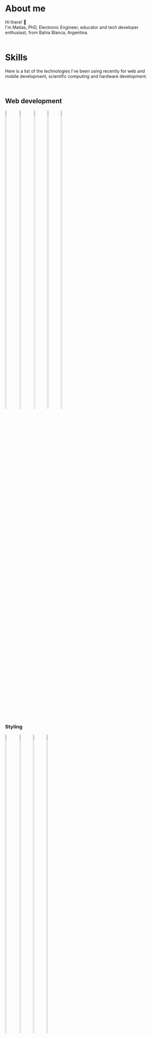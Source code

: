 # About me
Hi there! 👋  
I'm Matías, PhD, Electronic Engineer, educator and tech developer enthusiast, from Bahía Blanca, Argentina.  
&nbsp;

# Skills
Here is a list of the technologies I've been using recently for web and mobile development, scientific computing and hardware development.

&nbsp;

## Web development
<p align="">
  <img width="8.5%" height="50%" src="https://cdn.icon-icons.com/icons2/2415/PNG/512/html_original_wordmark_logo_icon_146478.png" >
  <img width="8.5%" height= "50%" src="https://cdn.icon-icons.com/icons2/2108/PNG/512/javascript_icon_130900.png">
  <img width="8%" height="50%" src="https://cdn.icon-icons.com/icons2/2415/PNG/512/react_original_logo_icon_146374.png">
  <img width="8%" height="50%" src="https://cdn.icon-icons.com/icons2/2107/PNG/512/file_type_angular_icon_130754.png">
  <img width="8%" height="50%" src="https://cdn.icon-icons.com/icons2/2415/PNG/512/nodejs_plain_logo_icon_146409.png">
</p>

&nbsp;

### Styling
<p align="">
  <img width="8.5%" height="50%" src="https://cdn.icon-icons.com/icons2/2415/PNG/512/css_original_wordmark_logo_icon_146576.png">
  <img width="8%" height="50%" src="https://cdn.icon-icons.com/icons2/2415/PNG/512/bootstrap_plain_logo_icon_146619.png">
  <img width="8%" height="50%" src="https://pbs.twimg.com/profile_images/532662364613525504/GN559Lfb_400x400.png">
  <img width="8%" height="50%" src="https://v4.framework7.io/i/logo.svg">
</p>

&nbsp;

### Desktop and Backend
<p align="">
  <img width="8%" height="50%" src="https://cdn.icon-icons.com/icons2/2148/PNG/512/c_icon_132529.png">
  <img width="8%" height="50%" src="https://cdn.icon-icons.com/icons2/159/PNG/256/qtproject_qtcreator_qt_22392.png">
  <img width="8%" height="50%" src="https://cdn.icon-icons.com/icons2/691/PNG/512/google_firebase_icon-icons.com_61474.png"> 
  <img width="8%" height="50%" src="https://cdn.icon-icons.com/icons2/2108/PNG/512/heroku_icon_130912.png">
  <img width="8%" height="50%" src="https://cdn.icon-icons.com/icons2/1381/PNG/512/mysqlworkbench_93532.png">
  <img width="8%" height="50%" src="https://cdn.icon-icons.com/icons2/159/PNG/256/java_22523.png">
</p>

&nbsp;

### Mobile
<p align="">
  <img width="8%" height="50%" src="https://cdn.icon-icons.com/icons2/2699/PNG/512/apache_cordova_logo_icon_170570.png">
  <img width="8%" height="50%" src="https://cdn.icon-icons.com/icons2/2415/PNG/512/react_original_logo_icon_146374.png">
  <img width="8%" height="50%" src="https://cdn.icon-icons.com/icons2/2107/PNG/512/file_type_sqlite_icon_130153.png">
  <img width="8%" height="50%" src="https://cdn.icon-icons.com/icons2/1381/PNG/512/androidstudio_93831.png">
</p>

&nbsp;&nbsp;

## Scientific computing

### Software and tools
<p align="">
  <img width="8.5%" height= "50%" src="https://cdn.icon-icons.com/icons2/2667/PNG/512/jupyter_app_icon_161280.png">
  <img width="8.5%" height= "50%" src="https://cdn.icon-icons.com/icons2/2107/PNG/512/file_type_matlab_icon_130398.png">
  <img width="8.5%" height= "50%" src="https://cdn.icon-icons.com/icons2/1381/PNG/512/octave_94226.png">
  <img width="8.5%" height= "50%" src="https://waikato.github.io/weka-site/images/weka.png">
  <img width="8.5%" height= "50%" src="https://cdn.icon-icons.com/icons2/1381/PNG/512/kicad_94309.png">
  <img width="8.5%" height= "50%" src="https://upload.wikimedia.org/wikipedia/commons/9/97/OpenSCAD-logo.png">
</p>

&nbsp;

### Python libraries
<p align="">
  <img width="8.5%" height= "50%" src="https://cdn.icon-icons.com/icons2/112/PNG/512/python_18894.png">
  <img width="8.5%" height= "50%" src="https://numfocus.org/wp-content/uploads/2016/07/Matplotlib_Logo_191209.png">
  <img width="8.5%" height= "50%" src="https://cdn.icon-icons.com/icons2/2699/PNG/512/numpy_logo_icon_168071.png">
  <img width="8.5%" height= "50%" src="https://upload.wikimedia.org/wikipedia/commons/thumb/0/05/Scikit_learn_logo_small.svg/1200px-Scikit_learn_logo_small.svg.png">
  <img width="8.5%" height= "50%" src="https://cdn.icon-icons.com/icons2/2699/PNG/512/tensorflow_logo_icon_168671.png">
</p>

&nbsp;&nbsp;

## Hardware electronics prototyping
<p align="">
  <img width="8.5%" height= "50%" src="https://cdn.icon-icons.com/icons2/159/PNG/256/arduino_22429.png">
  <img width="8.5%" height= "50%" src="http://domoticx.com/wp-content/uploads/2016/01/nodeMCU-logo.png">
  <img width="8.5%" height= "50%" src="https://cdn.icon-icons.com/icons2/2108/PNG/512/raspberry_pi_icon_130847.png">
</p>

&nbsp;&nbsp;&nbsp;

# Contact

### Visit my social networks profiles or contact me!

[![alt text][1.1]][1]
[![alt text][2.1]][2]
[![alt text][3.1]][3]
[![alt text][4.1]][4]
[![alt text][5.1]][5]
[![alt text][6.1]][6]
[![alt text][7.1]][7]

[1.1]: https://raw.githubusercontent.com/paulrobertlloyd/socialmediaicons/main/linkedin-48x48.png

[1]: https://www.linkedin.com/in/matiasmicheletto/

[2.1]: https://raw.githubusercontent.com/paulrobertlloyd/socialmediaicons/main/facebook-48x48.png

[2]: https://www.facebook.com/miche1989/

[3.1]: https://icon-icons.com/icons2/1211/PNG/48/1491580658-yumminkysocialmedia06_83104.png

[3]: https://www.instagram.com/matias.miche/

[4.1]: https://icon-icons.com/icons2/2108/PNG/48/researchgate_icon_130843.png

[4]: https://www.researchgate.net/profile/Matias_Micheletto

[5.1]: https://icon-icons.com/icons2/2699/PNG/48/kaggle_logo_icon_168473.png

[5]: https://www.kaggle.com/matiasmiche

[6.1]: https://icon-icons.com/icons2/2389/PNG/48/codewars_logo_icon_145389.png

[6]: https://www.codewars.com/users/matiasmicheletto

[7.1]: https://raw.githubusercontent.com/paulrobertlloyd/socialmediaicons/main/email-48x48.png

[7]: mailto:matias.micheletto@uns.edu.ar

